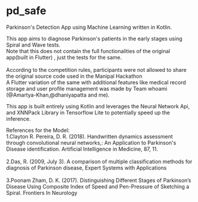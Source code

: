 # pd_safe
Parkinson's Detection App using Machine Learning written in Kotlin.

This app aims to  diagnose Parkinson's patients in the early stages using Spiral and Wave tests. 
<br>Note that this does not contain the full functionalities of the original app(built in Flutter) , just the tests for the same.</br>
<br> According to the competition rules, participants were not allowed to share the original source code used in the Manipal Hackathon</br>
A Flutter variation of the same with additional features like medical record storage and user profile management was made by Team whoami (@Amartya-Khan,@dhaniyapatta and me).

This app is built entirely using Kotlin and leverages the Neural Network Api, and XNNPack Library in Tensorflow Lite to potentially speed up the inference.

References for the Model:
<br>1.Clayton R. Pereira, D. R. (2018). Handwritten dynamics assessment through convolutional neural networks,: An Application to Parkinson's Disease identification. Artificial Intelligence in Medicine, 87, 11.</br>
<br>2.Das, R. (2009, July 3). A comparison of multiple classification methods for diagnosis of Parkinson disease, Expert Systems with Applications</br>
<br>3.Poonam Zham, D. K. (2017). Distinguishing Different Stages of Parkinson’s Disease Using Composite Index of Speed and Pen-Pressure of Sketching a Spiral. Frontiers In Neurology</br>

